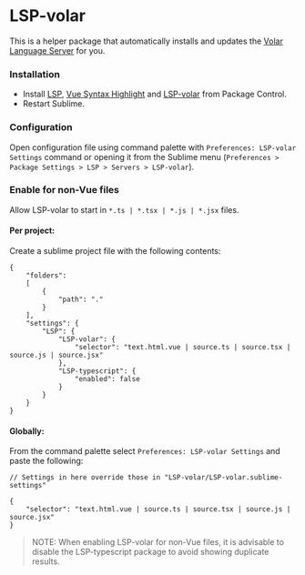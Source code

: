 # LSP-volar

This is a helper package that automatically installs and updates the
[Volar Language Server](https://github.com/johnsoncodehk/volar) for you.

### Installation

* Install [LSP](https://packagecontrol.io/packages/LSP), [Vue Syntax Highlight](https://packagecontrol.io/packages/Vue%20Syntax%20Highlight) and [LSP-volar](https://packagecontrol.io/packages/LSP-volar) from Package Control.
* Restart Sublime.

### Configuration

Open configuration file using command palette with `Preferences: LSP-volar Settings` command or opening it from the Sublime menu (`Preferences > Package Settings > LSP > Servers > LSP-volar`).

### Enable for non-Vue files

Allow LSP-volar to start in `*.ts | *.tsx | *.js | *.jsx` files.

#### Per project:

Create a sublime project file with the following contents:

```
{
    "folders":
    [
        {
            "path": "."
        }
    ],
    "settings": {
        "LSP": {
            "LSP-volar": {
                "selector": "text.html.vue | source.ts | source.tsx | source.js | source.jsx"
            },
            "LSP-typescript": {
                "enabled": false
            }
        }
    }
}
```

#### Globally:

From the command palette select `Preferences: LSP-volar Settings` and paste the following:

```
// Settings in here override those in "LSP-volar/LSP-volar.sublime-settings"

{
    "selector": "text.html.vue | source.ts | source.tsx | source.js | source.jsx"
}
```

> NOTE: When enabling LSP-volar for non-Vue files, it is advisable to disable the LSP-typescript package to avoid showing duplicate results.

